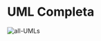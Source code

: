 # UML Completa

![all-UMLs](https://github.com/luizhabaeb/GBertoti---FATEC/assets/82103455/3a793783-0549-4030-b2ac-ed85e23f8421)

